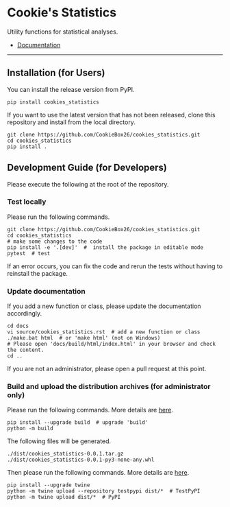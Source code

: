 # Cookie's Statistics

Utility functions for statistical analyses.

- [Documentation](https://cookiebox26.github.io/cookies_statistics/html/index.html)

---

## Installation (for Users)

You can install the release version from PyPI.

```
pip install cookies_statistics
```

If you want to use the latest version that has not been released, clone this repository and install from the local directory.

```
git clone https://github.com/CookieBox26/cookies_statistics.git
cd cookies_statistics
pip install .
```

## Development Guide (for Developers)

Please execute the following at the root of the repository.

### Test locally

Please run the following commands.

```
git clone https://github.com/CookieBox26/cookies_statistics.git
cd cookies_statistics
# make some changes to the code
pip install -e '.[dev]'  #  install the package in editable mode
pytest  # test
```
If an error occurs, you can fix the code and rerun the tests without having to reinstall the package.

### Update documentation

If you add a new function or class, please update the documentation accordingly.

```
cd docs
vi source/cookies_statistics.rst  # add a new function or class
./make.bat html  # or 'make html' (not on Windows)
# Please open 'docs/build/html/index.html' in your browser and check the content.
cd ..
```

If you are not an administrator, please open a pull request at this point.

### Build and upload the distribution archives (for administrator only)

Please run the following commands. More details are [here](https://packaging.python.org/en/latest/tutorials/packaging-projects/#generating-distribution-archives).

```
pip install --upgrade build  # upgrade 'build'
python -m build
```

The following files will be generated.

```
./dist/cookies_statistics-0.0.1.tar.gz
./dist/cookies_statistics-0.0.1-py3-none-any.whl
```

Then please run the following commands. More details are [here](https://packaging.python.org/en/latest/tutorials/packaging-projects/#uploading-the-distribution-archives).

```
pip install --upgrade twine
python -m twine upload --repository testpypi dist/*  # TestPyPI
python -m twine upload dist/*  # PyPI
```

